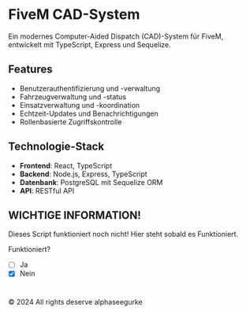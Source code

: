 # FiveM CAD-System

Ein modernes Computer-Aided Dispatch (CAD)-System für FiveM, entwickelt mit TypeScript, Express und Sequelize.

## Features

- Benutzerauthentifizierung und -verwaltung
- Fahrzeugverwaltung und -status
- Einsatzverwaltung und -koordination 
- Echtzeit-Updates und Benachrichtigungen
- Rollenbasierte Zugriffskontrolle

## Technologie-Stack

- **Frontend**: React, TypeScript
- **Backend**: Node.js, Express, TypeScript
- **Datenbank**: PostgreSQL mit Sequelize ORM
- **API**: RESTful API

## WICHTIGE INFORMATION!

Dieses Script funktioniert noch nicht!
Hier steht sobald es Funktioniert.

Funktioniert?
- [ ] Ja
- [x] Nein

# 

© 2024 All rights deserve alphaseegurke